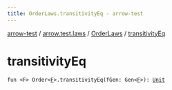 ```yaml
---
title: OrderLaws.transitivityEq - arrow-test
---
```


[arrow-test](../../index.html) / [arrow.test.laws](../index.html) / [OrderLaws](index.html) / [transitivityEq](./transitivity-eq.html)

# transitivityEq

`fun <F> Order<`[`F`](transitivity-eq.html#F)`>.transitivityEq(fGen: Gen<`[`F`](transitivity-eq.html#F)`>): `[`Unit`](https://kotlinlang.org/api/latest/jvm/stdlib/kotlin/-unit/index.html)